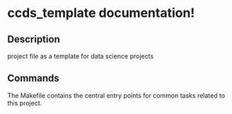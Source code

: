 # ccds_template documentation!

## Description

project file as a template for data science projects

## Commands

The Makefile contains the central entry points for common tasks related to this project.

